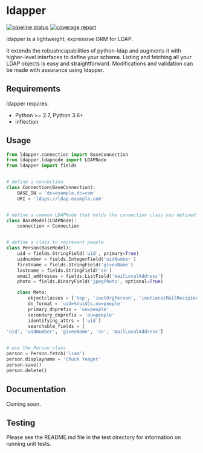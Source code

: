 ldapper
========

[![pipeline status](https://gitlab.umiacs.umd.edu/staff/ldapper/badges/master/pipeline.svg)](https://gitlab.umiacs.umd.edu/staff/ldapper/commits/master)
[![coverage report](https://gitlab.umiacs.umd.edu/staff/ldapper/badges/master/coverage.svg)](https://gitlab.umiacs.umd.edu/staff/ldapper/commits/master)

ldapper is a lightweight, expressive ORM for LDAP.

It extends the robustncapabilities of python-ldap and augments it with
higher-level interfaces to define your schema.  Listing and fetching all your LDAP objects is easy and straightforward.  Modifications and validation can be
made with assurance using ldapper.


Requirements
------------
ldapper requires:

* Python >= 2.7, Python 3.6+
* inflection


Usage
-----

```python
from ldapper.connection import BaseConnection
from ldapper.ldapnode import LDAPNode
from ldapper import fields


# define a connection
class Connection(BaseConnection):
    BASE_DN = 'dc=example,dc=com'
    URI = 'ldaps://ldap.example.com'


# define a common LDAPNode that holds the connection class you defined
class BaseModel(LDAPNode):
    connection = Connection


# define a class to represent people
class Person(BaseModel):
    uid = fields.StringField('uid', primary=True)
    uidnumber = fields.IntegerField('uidNumber')
    firstname = fields.StringField('givenName')
    lastname = fields.StringField('sn')
    email_addresses = fields.ListField('mailLocalAddress')
    photo = fields.BinaryField('jpegPhoto', optional=True)

    class Meta:
        objectclasses = ['top', 'inetOrgPerson', 'inetLocalMailRecipient']
        dn_format = 'uid=%(uid)s,ou=people'
        primary_dnprefix = 'ou=people'
        secondary_dnprefix = 'ou=people'
        identifying_attrs = ['uid']
        searchable_fields = [
'uid', 'uidNumber', 'givenName', 'sn', 'mailLocalAddress']


# use the Person class
person = Person.fetch('liam')
person.displayname = 'Chuck Yeager'
person.save()
person.delete()
```


Documentation
-------------
Coming soon.


Testing
-------
Please see the README.md file in the test directory for information on running unit tests.
